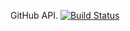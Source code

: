 GitHub API. [![Build Status](https://secure.travis-ci.org/Drubo/api.png)](http://travis-ci.org/Drubo/api)